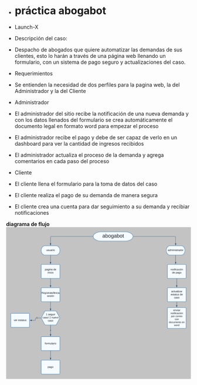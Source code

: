 - #  práctica abogabot
- Launch-X

- Descripción del caso:
- Despacho de abogados que quiere automatizar las demandas de sus clientes, esto lo harán a través de una página web llenando un formulario, con un sistema de pago seguro y actualizaciones del caso.

- Requerimientos
- Se entienden la necesidad de dos perfiles para la pagina web, la del Administrador y la del Cliente

- Administrador
- El administrador del sitio recibe la notificación de una nueva demanda y con los datos llenados del formulario se crea automáticamente el documento legal en formato word para empezar el proceso
- El administrador recibe el pago y debe de ser capaz de verlo en un dashboard para ver la cantidad de ingresos recibidos
- El administrador actualiza el proceso de la demanda y agrega comentarios en cada paso del proceso 

- Cliente
- El cliente llena el formulario para la toma de datos del caso
- El cliente realiza el pago de su demanda de manera segura
- El cliente crea una cuenta para dar seguimiento a su demanda y recibiar notificaciones


**diagrama de flujo**
![diagrama](https://raw.githubusercontent.com/1skone/practica-abogabot/main/diagrama%20de%20flujo%201.png?token=GHSAT0AAAAAABZUNYGAOSAUAVPZTT5INQNSY2PGJKA "1")
